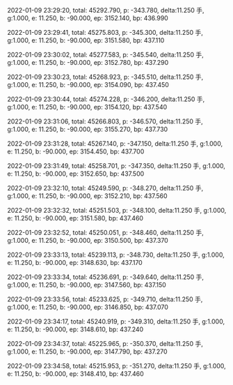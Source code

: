 2022-01-09 23:29:20, total: 45292.790, p: -343.780, delta:11.250 手, g:1.000, e: 11.250, b: -90.000, ep: 3152.140, bp: 436.990

2022-01-09 23:29:41, total: 45275.803, p: -345.300, delta:11.250 手, g:1.000, e: 11.250, b: -90.000, ep: 3151.580, bp: 437.110

2022-01-09 23:30:02, total: 45277.583, p: -345.540, delta:11.250 手, g:1.000, e: 11.250, b: -90.000, ep: 3152.780, bp: 437.290

2022-01-09 23:30:23, total: 45268.923, p: -345.510, delta:11.250 手, g:1.000, e: 11.250, b: -90.000, ep: 3154.090, bp: 437.450

2022-01-09 23:30:44, total: 45274.228, p: -346.200, delta:11.250 手, g:1.000, e: 11.250, b: -90.000, ep: 3154.120, bp: 437.540

2022-01-09 23:31:06, total: 45266.803, p: -346.570, delta:11.250 手, g:1.000, e: 11.250, b: -90.000, ep: 3155.270, bp: 437.730

2022-01-09 23:31:28, total: 45267.140, p: -347.150, delta:11.250 手, g:1.000, e: 11.250, b: -90.000, ep: 3154.450, bp: 437.700

2022-01-09 23:31:49, total: 45258.701, p: -347.350, delta:11.250 手, g:1.000, e: 11.250, b: -90.000, ep: 3152.650, bp: 437.500

2022-01-09 23:32:10, total: 45249.590, p: -348.270, delta:11.250 手, g:1.000, e: 11.250, b: -90.000, ep: 3152.210, bp: 437.560

2022-01-09 23:32:32, total: 45251.503, p: -348.100, delta:11.250 手, g:1.000, e: 11.250, b: -90.000, ep: 3151.580, bp: 437.460

2022-01-09 23:32:52, total: 45250.051, p: -348.460, delta:11.250 手, g:1.000, e: 11.250, b: -90.000, ep: 3150.500, bp: 437.370

2022-01-09 23:33:13, total: 45239.113, p: -348.730, delta:11.250 手, g:1.000, e: 11.250, b: -90.000, ep: 3148.630, bp: 437.170

2022-01-09 23:33:34, total: 45236.691, p: -349.640, delta:11.250 手, g:1.000, e: 11.250, b: -90.000, ep: 3147.560, bp: 437.150

2022-01-09 23:33:56, total: 45233.625, p: -349.710, delta:11.250 手, g:1.000, e: 11.250, b: -90.000, ep: 3146.850, bp: 437.070

2022-01-09 23:34:17, total: 45240.919, p: -349.310, delta:11.250 手, g:1.000, e: 11.250, b: -90.000, ep: 3148.610, bp: 437.240

2022-01-09 23:34:37, total: 45225.965, p: -350.370, delta:11.250 手, g:1.000, e: 11.250, b: -90.000, ep: 3147.790, bp: 437.270

2022-01-09 23:34:58, total: 45215.953, p: -351.270, delta:11.250 手, g:1.000, e: 11.250, b: -90.000, ep: 3148.410, bp: 437.460